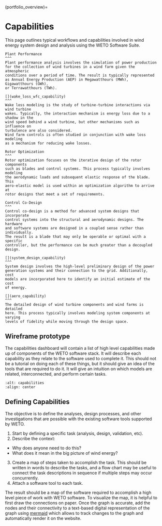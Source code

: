 (portfolio_overview)=
# Capabilities

This page outlines typical workflows and capabilities involved
in wind energy system design and analysis using the WETO Software Suite.


````{card}
Plant Performance
^^^
Plant performance analysis involves the simulation of power production
for the collection of wind turbines in a wind farm given the atmospheric
conditions over a period of time. The result is typically represented
as Annual Energy Production (AEP) in Megawatthours (MWh), Gigawatthours (GWh),
or Terrawatthours (TWh).
````

````{card}
[](wake_loss_wfc_capability)
^^^
Wake loss modeling is the study of turbine-turbine interactions via wind turbine
wakes. Typically, the interaction mechanism is energy loss due to a shadow in the
wind speed behind a wind turbine, but other mechanisms such as influence on
turbulence are also considered.
Wind farm controls is often studied in conjunction with wake loss modeling
as a mechanism for reducing wake losses.
````

````{card}
Rotor Optimization
^^^
Rotor optimization focuses on the iterative design of the rotor components
such as blades and control systems. This process typically involves modeling
the aerodynamic loads and subsequent elastic response of the blade. This
aero-elastic model is used within an optimization algorithm to arrive at
rotor designs that meet a set of requirements.
````

````{card}
Control Co-Design
^^^
Control co-design is a method for advanced system designs that incorporate
control systems into the structural and aerodynamic designs. The hardware
and software systems are designed in a coupled sense rather than individually.
The result is a blade that may only be operable or optimal with a specific
controller, but the performance can be much greater than a decoupled design.
````

````{card}
[](system_design_capability)
^^^
System design involves the high-level preliminary design of the power
generation systems and their connection to the grid. Additionally, cost
models are incorporated here to identify an initial estimate of the cost
of energy.
````

````{card}
[](aero_capability)
^^^
The detailed design of wind turbine components and wind farms is detailed
here. This process typically involves modeling system components at varying
levels of fidelity while moving through the design space.
````

## Wireframe prototype

The capabilities dashboard will contain a list of high level capabilities made up of components
of the WETO software stack. It will describe each capability as they relate to the software
used to complete it. This should not be a tutorial on doing each of these things, but it should
give an idea of the tools that are required to do it. It will give an intuition on which
models are related, interconnected, and perform certain tasks.

```{image} ../_static/images/capabilities_listing_design.png
:alt: capabilities
:align: center
```

## Defining Capabilities

The objective is to define the analyses, design processes, and other investigations that are
possible with the existing software tools supported by WETO.

1. Start by defining a specific task (analysis, design, validation, etc).
2. Describe the context:
- Why does anyone need to do this?
- What does it mean in the big picture of wind energy?
3. Create a map of steps taken to accomplish the task. This should be written in words to describe
the tasks, and a flow chart may be useful to connect the task descriptions in sequence if
multiple steps may occur concurrently.
4. Attach a software tool to each task.

The result should be a map of the software required to accomplish a high level piece of work
with WETO software. To visualize the map, it is helpful to first draw the connections
on paper. Once the graph is accurate, add the nodes and their connectivity to a text-based
digital representation of the graph using [mermaid](https://mermaid.js.org/intro/) which allows to
track changes to the graph and automatically render it on the website.
